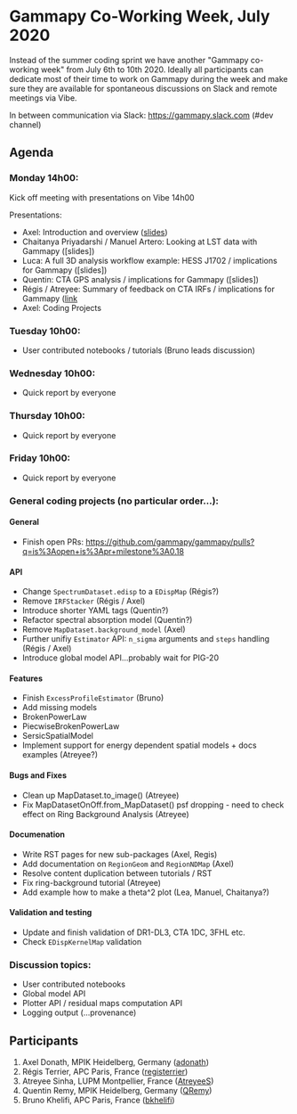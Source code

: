 # Gammapy Co-Working Week, July 2020

Instead of the summer coding sprint we have another "Gammapy co-working week" from July 6th to 10th 2020.
Ideally all participants can dedicate most of their time to work on Gammapy during the week and make sure
they are available for spontaneous discussions on Slack and remote meetings via Vibe. 

In between communication via Slack: https://gammapy.slack.com (#dev channel)

## Agenda

### Monday 14h00:
Kick off meeting with presentations on Vibe 14h00

Presentations:
- Axel: Introduction and overview ([slides](slides/co-working-week-intro.pdf))
- Chaitanya Priyadarshi / Manuel Artero: Looking at LST data with Gammapy ([slides])
- Luca: A full 3D analysis workflow example: HESS J1702 / implications for Gammapy ([slides])
- Quentin: CTA GPS analysis / implications for Gammapy ([slides])
- Régis / Atreyee: Summary of feedback on CTA IRFs / implications for Gammapy ([link](slides/cta-irf.md)
- Axel: Coding Projects

### Tuesday 10h00:
- User contributed notebooks / tutorials (Bruno leads discussion)

### Wednesday 10h00:
- Quick report by everyone

### Thursday 10h00:
- Quick report by everyone
 
### Friday 10h00:
- Quick report by everyone

### General coding projects (no particular order...):
#### General
- Finish open PRs: https://github.com/gammapy/gammapy/pulls?q=is%3Aopen+is%3Apr+milestone%3A0.18

#### API
- Change `SpectrumDataset.edisp` to a `EDispMap` (Régis?)
- Remove `IRFStacker` (Régis / Axel)
- Introduce shorter YAML tags (Quentin?)
- Refactor spectral absorption model (Quentin?)
- Remove `MapDataset.background_model` (Axel)
- Further unifiy `Estimator` API: `n_sigma` arguments and `steps` handling (Régis / Axel)
- Introduce global model API...probably wait for PIG-20

#### Features
- Finish  `ExcessProfileEstimator` (Bruno)
- Add missing models
 - BrokenPowerLaw
 - PiecwiseBrokenPowerLaw
 - SersicSpatialModel
- Implement support for energy dependent spatial models + docs examples (Atreyee?)

#### Bugs and Fixes
- Clean up MapDataset.to_image() (Atreyee)
- Fix MapDatasetOnOff.from_MapDataset() psf dropping - need to check effect on Ring Background Analysis (Atreyee)

#### Documenation
- Write RST pages for new sub-packages (Axel, Regis)
- Add documentation on `RegionGeom` and `RegionNDMap` (Axel)
- Resolve content duplication between tutorials / RST 
- Fix ring-background tutorial (Atreyee)
- Add example how to make a theta^2 plot (Lea, Manuel, Chaitanya?)

#### Validation and testing
- Update and finish validation of DR1-DL3, CTA 1DC, 3FHL etc.
- Check `EDispKernelMap` validation

### Discussion topics:
- User contributed notebooks
- Global model API
- Plotter API / residual maps computation API
- Logging output (...provenance)

## Participants

1. Axel Donath, MPIK Heidelberg, Germany ([adonath](https://github.com/adonath))
2. Régis Terrier, APC Paris, France ([registerrier](https://github.com/registerrier))
3. Atreyee Sinha, LUPM Montpellier, France ([AtreyeeS](https://github.com/AtreyeeS)) 
4. Quentin Remy, MPIK Heidelberg, Germany ([QRemy](https://github.com/QRemy)) 
5. Bruno Khelifi, APC Paris, France ([bkhelifi](https://github.com/bkhelifi)) 
